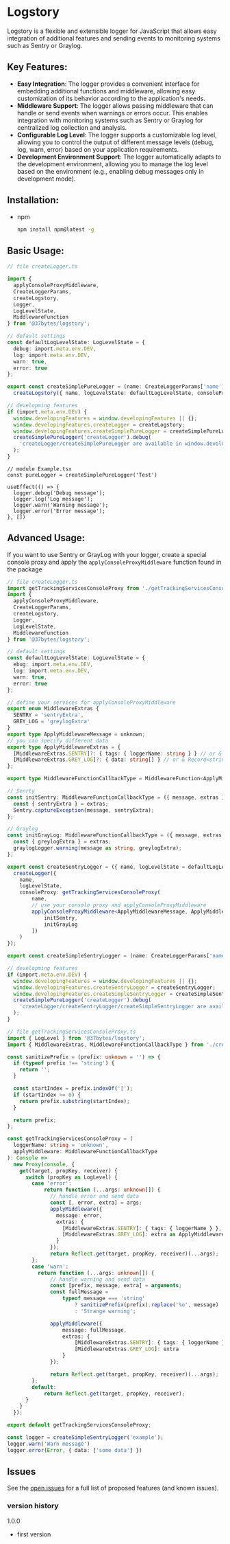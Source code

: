 # Logstory

Logstory is a flexible and extensible logger for JavaScript that allows easy integration of additional features and sending events to monitoring systems such as Sentry or Graylog.

## Key Features:
- **Easy Integration**: The logger provides a convenient interface for embedding additional functions and middleware, allowing easy customization of its behavior according to the application's needs.
- **Middleware Support**: The logger allows passing middleware that can handle or send events when warnings or errors occur. This enables integration with monitoring systems such as Sentry or Graylog for centralized log collection and analysis.
- **Configurable Log Level**: The logger supports a customizable log level, allowing you to control the output of different message levels (debug, log, warn, error) based on your application requirements.
- **Development Environment Support**: The logger automatically adapts to the development environment, allowing you to manage the log level based on the environment (e.g., enabling debug messages only in development mode).

## Installation:
* npm
  ```sh
  npm install npm@latest -g
  ```

## Basic Usage:

```typescript
// file createLogger.ts

import {
  applyConsoleProxyMiddleware,
  CreateLoggerParams,
  createLogstory,
  Logger,
  LogLevelState,
  MiddlewareFunction
} from '@37bytes/logstory';

// default settings
const defaultLogLevelState: LogLevelState = {
  debug: import.meta.env.DEV,
  log: import.meta.env.DEV,
  warn: true,
  error: true
};

export const createSimplePureLogger = (name: CreateLoggerParams['name']): Logger =>
  createLogstory({ name, logLevelState: defaultLogLevelState, consoleProxy: window.console });

// developming features
if (import.meta.env.DEV) {
  window.developingFeatures = window.developingFeatures || {};
  window.developingFeatures.createLogger = createLogstory;
  window.developingFeatures.createSimplePureLogger = createSimplePureLogger;
  createSimplePureLogger('createLogger').debug(
    'createLogger/createSimplePureLogger are available in window.developingFeatures'
  );
}
```

```tsx
// module Example.tsx
const pureLogger = createSimplePureLogger('Test')

useEffect(() => {
  logger.debug('Debug message');
  logger.log('Log message');
  logger.warn('Warning message');
  logger.error('Error message');
}, [])

```


## Advanced Usage:
If you want to use Sentry or GrayLog with your logger, create a special console proxy and apply the `applyConsoleProxyMiddleware` function found in the package

```typescript
// file createLogger.ts
import getTrackingServicesConsoleProxy from './getTrackingServicesConsoleProxy';
import {
  applyConsoleProxyMiddleware,
  CreateLoggerParams,
  createLogstory,
  Logger,
  LogLevelState,
  MiddlewareFunction
} from '@37bytes/logstory';

// default settings
const defaultLogLevelState: LogLevelState = {
  ebug: import.meta.env.DEV,
  log: import.meta.env.DEV,
  warn: true,
  error: true
};

// define your services for applyConsoleProxyMiddleware
export enum MiddlewareExtras {
  SENTRY = 'sentryExtra',
  GREY_LOG = 'greylogExtra'
}
export type ApplyMiddlewareMessage = unknown;
// you can specify different data
export type ApplyMiddlewareExtras = {
  [MiddlewareExtras.SENTRY]?: { tags: { loggerName: string } } // or & Record<string, unknown>;
  [MiddlewareExtras.GREY_LOG]?: { data: string[] } // or & Record<string, unknown>;
};

export type MiddlewareFunctionCallbackType = MiddlewareFunction<ApplyMiddlewareMessage, ApplyMiddlewareExtras>;

// Senrty 
const initSentry: MiddlewareFunctionCallbackType = ({ message, extras }) => {
  const { sentryExtra } = extras;
  Sentry.captureException(message, sentryExtra);
};

// Graylog
const initGrayLog: MiddlewareFunctionCallbackType = ({ message, extras }) => {
  const { greylogExtra } = extras;
  graylogLogger.warning(message as string, greylogExtra);
};

export const createSentryLogger = ({ name, logLevelState = defaultLogLevelState }: CreateLoggerParams = {}): Logger =>
  createLogger({
    name,
    logLevelState,
    consoleProxy: getTrackingServicesConsoleProxy(
        name,
        // use your console proxy and applyConsoleProxyMiddleware
        applyConsoleProxyMiddleware<ApplyMiddlewareMessage, ApplyMiddlewareExtras, MiddlewareFunctionCallbackType>([
            initSentry,
            initGrayLog
        ])
    )
});

export const createSimpleSentryLogger = (name: CreateLoggerParams['name']) => createSentryLogger({ name });

// developming features
if (import.meta.env.DEV) {
  window.developingFeatures = window.developingFeatures || {};
  window.developingFeatures.createSentryLogger = createSentryLogger;
  window.developingFeatures.createSimpleSentryLogger = createSimpleSentryLogger;
  createSimplePureLogger('createLogger').debug(
    'createLogger/createSentryLogger/createSimpleSentryLogger are available in window.developingFeatures'
  );
}

```

```typescript
// file getTrackingServicesConsoleProxy.ts
import { LogLevel } from '@37bytes/logstory';
import { MiddlewareExtras, MiddlewareFunctionCallbackType } from './createLogger';

const sanitizePrefix = (prefix: unknown = '') => {
  if (typeof prefix !== 'string') {
    return '';
  }

  const startIndex = prefix.indexOf('[');
  if (startIndex >= 0) {
    return prefix.substring(startIndex);
  }

  return prefix;
};

const getTrackingServicesConsoleProxy = (
  loggerName: string = 'unknown',
  applyMiddleware: MiddlewareFunctionCallbackType
): Console =>
  new Proxy(console, {
    get(target, propKey, receiver) {
      switch (propKey as LogLevel) {
        case 'error':
            return function (...args: unknown[]) {
              // handle error and send data
              const [, error, extra] = args;
              applyMiddleware({
                message: error,
                extras: {
                  [MiddlewareExtras.SENTRY]: { tags: { loggerName } },
                  [MiddlewareExtras.GREY_LOG]: extra as ApplyMiddlewareExtras['graylogExtra']
                }
              });
              return Reflect.get(target, propKey, receiver)(...args);
        };
        case 'warn':
          return function (...args: unknown[]) {
              // handle warning and send data
              const [prefix, message, extra] = arguments;
              const fullMessage =
                  typeof message === 'string'
                      ? sanitizePrefix(prefix).replace('%o', message)
                      : 'Strange warning';

              applyMiddleware({
                  message: fullMessage,
                  extras: {
                      [MiddlewareExtras.SENTRY]: { tags: { loggerName } },
                      [MiddlewareExtras.GREY_LOG]: extra
                  }
              });

              return Reflect.get(target, propKey, receiver)(...args);
        };
        default:
            return Reflect.get(target, propKey, receiver);
      }
    }
  });

export default getTrackingServicesConsoleProxy;
```

```typescript
const logger = createSimpleSentryLogger('example');
logger.warn('Warn message')
logger.error(Error, { data: ['some data'] })

```

## Issues
See the [open issues](https://github.com/37bytes/prepare-environment/Best-README-Template/issues) for a full list of proposed features (and known issues).

### version history

1.0.0
- first version
